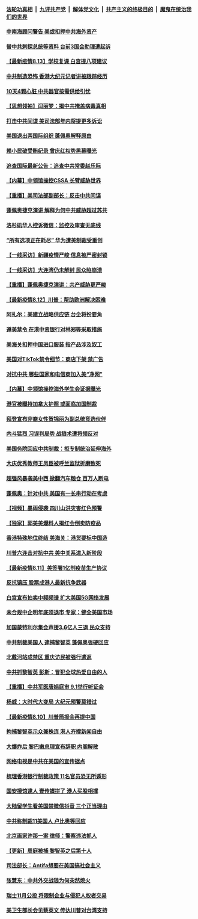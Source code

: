 ####  [法轮功真相](../../../../basic/blob/master/README.md?t=08132302) &nbsp;|&nbsp; [九评共产党](../../../../9ping.md/blob/master/README.md?t=08132302) &nbsp;|&nbsp; [解体党文化](../../../../jtdwh.md/blob/master/README.md?t=08132302)  &nbsp;|&nbsp; [共产主义的终极目的](../../../../gczydzjmd.md/blob/master/README.md?t=08132302) &nbsp;|&nbsp; [魔鬼在统治我们的世界](../../../../mgztzwmdsj.md/blob/master/README.md?t=08132302) 

#### [中南海顾问警告 美或扣押中共海外资产](../pages/nf4514/n12327143.md?t=08132302) 

#### [替中共刺探总统等资料 台前3国会助理遭起诉](../pages/nf4514/n12327068.md?t=08132302) 

#### [【最新疫情8.13】学校复课 白宫提八项建议](../pages/nf4514/n12326729.md?t=08132302) 

#### [中共制造恐怖 香港大纪元记者讲被跟踪经历](../pages/nf4514/n12327296.md?t=08132302) 

#### [10天4颗心脏 中共器官按需供给引忧](../pages/nf4514/n12326366.md?t=08132302) 

#### [【思想领袖】闫丽梦：揭中共掩盖病毒真相](../pages/nf4514/n12320716.md?t=08132302) 

#### [打击中共间谍 美司法部年内将提更多诉讼](../pages/nf4514/n12326084.md?t=08132302) 

#### [美国退出两国际组织 蓬佩奥解释原由](../pages/nf4514/n12326507.md?t=08132302) 

#### [赖小民破受贿纪录 曾庆红权势黑幕曝光](../pages/nf4514/n12326429.md?t=08132302) 

#### [追查国际最新公告：追查中共常委赵乐际](../pages/nf4514/n12326310.md?t=08132302) 

#### [【内幕】中领馆操控CSSA 长臂威胁世界](../pages/nf4514/n12322176.md?t=08132302) 

#### [【重播】美司法部副部长：反击中共间谍](../pages/nf4514/n12325814.md?t=08132302) 

#### [蓬佩奥捷克演讲 解释为何中共威胁超过苏共](../pages/nf4514/n12326064.md?t=08132302) 

#### [洛杉矶华人控诉微信：监控及审查无底线](../pages/nf4514/n12324085.md?t=08132302) 

#### [“所有选项正在耗尽” 华为遭美制裁受重创](../pages/nf4514/n12325726.md?t=08132302) 

#### [【一线采访】新疆疫情严峻 信息被严密封锁](../pages/nf4514/n12325024.md?t=08132302) 

#### [【一线采访】大连湾仍未解封 民众陷崩溃](../pages/nf4514/n12325434.md?t=08132302) 

#### [【重播】蓬佩奥捷克演讲：共产威胁更严峻](../pages/nf4514/n12324264.md?t=08132302) 

#### [【最新疫情8.12】川普：帮助欧洲解决困难](../pages/nf4514/n12323760.md?t=08132302) 

#### [阿扎尔：美建立战略供应链 台企将扮要角](../pages/nf4514/n12325110.md?t=08132302) 

#### [遵美禁令 在港中资银行对林郑等采取措施](../pages/nf4514/n12325133.md?t=08132302) 

#### [美海关扣押中国进口服装 指产品涉及奴工](../pages/nf4514/n12324628.md?t=08132302) 

#### [美国对TikTok禁令细节：商店下架 禁广告](../pages/nf4514/n12324377.md?t=08132302) 

#### [对抗中共 哪些国家和电信商加入美“净网”](../pages/nf4514/n12324184.md?t=08132302) 

#### [【内幕】中领馆操控海外学生会证据曝光](../pages/nf4514/n12321841.md?t=08132302) 

#### [港官被曝持加拿大护照 或面临加国制裁](../pages/nf4514/n12323702.md?t=08132302) 

#### [拜登宣布非裔女性贺锦丽为副总统竞选伙伴](../pages/nf4514/n12323665.md?t=08132302) 

#### [内斗猛烈 习误判局势 战狼术遭将领反对](../pages/nf4514/n12323838.md?t=08132302) 

#### [美国务院回应中共制裁：拒专制统治延伸海外](../pages/nf4514/n12323599.md?t=08132302) 

#### [大庆优秀教师王凤臣被呼兰监狱折磨致死](../pages/nf4514/n12322108.md?t=08132302) 

#### [超强风暴袭美中西 掀翻汽车粮仓 百万人断电](../pages/nf4514/n12323192.md?t=08132302) 

#### [蓬佩奥：针对中共 美国有一长串行动在考虑](../pages/nf4514/n12322967.md?t=08132302) 

#### [【视频】暴雨侵袭 四川山洪灾害红色预警](../pages/nf4514/n12322608.md?t=08132302) 

#### [【独家】郭美美爆料人揭红会倒卖防疫品](../pages/nf4514/n12321142.md?t=08132302) 

#### [香港特殊地位终结 美海关：港货要标中国造](../pages/nf4514/n12322310.md?t=08132302) 

#### [川普六连击对抗中共 美中关系进入新阶段](../pages/nf4514/n12321154.md?t=08132302) 

#### [【最新疫情8.11】美签署1亿剂疫苗生产协议](../pages/nf4514/n12321201.md?t=08132302) 

#### [反抗镇压 股票成港人最新抗争武器](../pages/nf4514/n12322074.md?t=08132302) 

#### [白宫宣布拍卖中频频谱 扩大美国5G网络发展](../pages/nf4514/n12321348.md?t=08132302) 

#### [未合规中企明年底须退市 专家：健全美国市场](../pages/nf4514/n12321659.md?t=08132302) 

#### [加国蒙特利尔集会声援3.6亿人三退 民众支持](../pages/nf4514/n12320862.md?t=08132302) 

#### [中共制裁美国人 逮捕黎智英 蓬佩奥强硬回应](../pages/nf4514/n12321403.md?t=08132302) 

#### [北戴河站成禁区 重庆访民被强行遣返](../pages/nf4514/n12321429.md?t=08132302) 

#### [中共抓黎智英 彭斯：冒犯全球热爱自由的人](../pages/nf4514/n12321297.md?t=08132302) 

#### [【重播】中共军医唐娟庭审 9.1举行听证会](../pages/nf4514/n12318189.md?t=08132302) 

#### [杨威：大时代大变局 大纪元预警莫错过](../pages/nf4514/n12316675.md?t=08132302) 

#### [【最新疫情8.10】川普简报会再提中国](../pages/nf4514/n12315307.md?t=08132302) 

#### [拘捕黎智英示众兼株连 港人齐撑新闻自由](../pages/nf4514/n12320980.md?t=08132302) 

#### [大爆炸后 黎巴嫩总理宣布辞职 内阁解散](../pages/nf4514/n12320325.md?t=08132302) 

#### [网络电视是中共在美国的宣传据点](../pages/nf4514/n12318888.md?t=08132302) 

#### [梳理香港银行制裁政策 11名官员恐无所遁形](../pages/nf4514/n12320444.md?t=08132302) 

#### [国安搜馆逮人 壹传媒拼了 港人买股相撑](../pages/nf4514/n12319584.md?t=08132302) 

#### [大陆留学生看美国禁微信抖音 三个正当理由](../pages/nf4514/n12319309.md?t=08132302) 

#### [中共称制裁11美国人 卢比奥等回应](../pages/nf4514/n12319818.md?t=08132302) 

#### [北京画家许那一案 律师：警察违法抓人](../pages/nf4514/n12318387.md?t=08132302) 

#### [【更新】周庭被捕 黎智英之后第十人](../pages/nf4514/n12318484.md?t=08132302) 

#### [司法部长：Antifa想要在美国搞社会主义](../pages/nf4514/n12319490.md?t=08132302) 

#### [张慧东：中共外交战狼为何突然熄火](../pages/nf4514/n12318304.md?t=08132302) 

#### [瑞士11月公投 将限制企业与侵犯人权者交易](../pages/nf4514/n12319238.md?t=08132302) 

#### [美卫生部长会见蔡英文 传达川普对台湾支持](../pages/nf4514/n12318973.md?t=08132302) 

